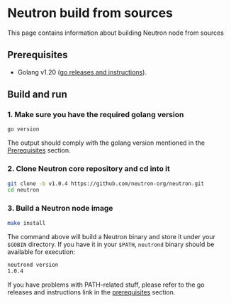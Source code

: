 # Neutron build from sources

This page contains information about building Neutron node from sources

## Prerequisites

- Golang v1.20 ([go releases and instructions](https://go.dev/dl/)).

## Build and run

### 1. Make sure you have the required golang version

```sh
go version
```

The output should comply with the golang version mentioned in the [Prerequisites](#prerequisites) section.

### 2. Clone Neutron core repository and cd into it

```sh
git clone -b v1.0.4 https://github.com/neutron-org/neutron.git
cd neutron
```

### 3. Build a Neutron node image

```sh
make install
```

The command above will build a Neutron binary and store it under your `$GOBIN` directory. If you have it in your `$PATH`, `neutrond` binary should be available for execution:

```sh
neutrond version
1.0.4
```

If you have problems with PATH-related stuff, please refer to the go releases and instructions link in the [prerequisites](#prerequisites) section.
